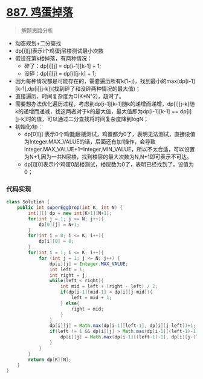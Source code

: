 # [887. 鸡蛋掉落](https://leetcode-cn.com/problems/super-egg-drop/)

> 解题思路分析

- 动态规划+二分查找
- dp\[i][j]表示i个鸡蛋j层楼测试最小次数
- 假设在第k楼掉落，有两种情况：
  - 碎了：dp\[i][j] = dp\[i-1][k-1] + 1;
  - 没碎：dp\[i][j] = dp\[i][j-k] + 1;
- 因为每种情况都是可能存在的，需要遍历所有k(1~j)，找到最小的max(dp\[i-1][k-1],dp\[i][j-k])(找到碎了和没碎两种情况的最大值)；
- 直接遍历，时间复杂度为O(K*N^2)，超时了。
- 需要想办法优化遍历过程，考虑到dp\[i-1][k-1]随k的递增而递增，dp\[i][j-k]随k的递增而递减，找这两者对于k的最大值，最大值即为dp\[i-1][k-1] == dp\[i][j-k]时的值，可以通过二分查找将时间复杂度降到logN；
- 初始化dp：
  - dp\[0][j] 表示0个鸡蛋j层楼测试，鸡蛋都为0了，表明无法测试，直接设值为Integer.MAX_VALUE的话，后面还有加1操作，会导致Integer.MAX_VALUE+1=Integer,MIN_VALUE，所以不太合适，可以设置为N+1,因为一共N层楼，找到楼层的最大次数为N,N+1即可表示不可达。
  - dp\[i][0]表示i个鸡蛋0层楼测试，楼层数为0了，表明已经找到了，设值为0；

### 代码实现


~~~java
class Solution {
    public int superEggDrop(int K, int N) {
        int[][] dp = new int[K+1][N+1];
        for(int j = 1; j <= N; j++){
            dp[0][j] = N+1;
        }
        for(int i = 0; i <= K; i++){
            dp[i][0] = 0;
        }
        for(int i = 1; i <= K; i++){
            for (int j = 1; j <= N; j++) {
                dp[i][j] = Integer.MAX_VALUE;
                int left = 1;
                int right = j;
                while(left < right){
                    int mid = left + (right - left) / 2;
                    if(dp[i-1][mid-1] < dp[i][j-mid]){
                        left = mid + 1;
                    } else{
                        right = mid;
                    }
                }
                dp[i][j] = Math.max(dp[i-1][left-1], dp[i][j-left])+1;
                if(left != 1 && dp[i][j] > Math.max(dp[i-1][(left-1)-1], dp[i][j-(left-1)])+1){
                    dp[i][j] = Math.max(dp[i-1][(left-1)-1], dp[i][j-(left-1)])+1;
                }
            }
        }
        return dp[K][N];
    }
}
~~~

